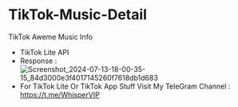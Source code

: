 # TikTok-Music-Detail
TikTok Aweme Music Info
- TikTok Lite API
- Response : ![Screenshot_2024-07-13-18-00-35-15_84d3000e3f4017145260f7618db1d683](https://github.com/user-attachments/assets/7de3a9c1-2b02-4336-86e8-30c0c5b4a18f)
- For TikTok Lite Or TikTok App Stuff Visit My TeleGram Channel : https://t.me/WhisperVIP
